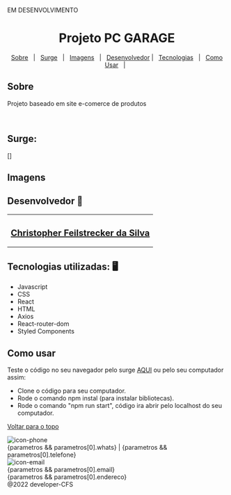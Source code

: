 

EM DESENVOLVIMENTO

<h1 align="center" id="top">Projeto PC GARAGE</h1>

<p align="center">
  <a href="#sobre">Sobre</a> &#xa0; | &#xa0; 
  <a href="#surge">Surge</a> &#xa0; | &#xa0;
  <a href="#imagens">Imagens</a> &#xa0; | &#xa0;
  <a href="#desenvolvedor">Desenvolvedor</a> | &#xa0;
<a href="#tecnologias">Tecnologias</a> &#xa0; | &#xa0;
<a href="#comousar">Como Usar</a> &#xa0; | &#xa0;

</p>
<h2 id="sobre"> Sobre </h2>

Projeto baseado em site e-comerce de produtos

<br />


<h2 id="surge"> Surge: </h2>

[]


<h2 id="imagens"> Imagens </h2>





<h2 id="desenvolvedor"> Desenvolvedor 🤖 </h2>

<table>
  <tr>
  <td align="center"><a href="https://github.com/ChristpherFeilstrecker">
   <sub><h2> Christopher Feilstrecker da Silva</h2> </sub> 
       
</table>


<h2 id="tecnologias"> Tecnologias utilizadas: 🖥️ </h2>

- Javascript
- CSS
- React
- HTML
- Axios
- React-router-dom
- Styled Components

<h2 id="comousar"> Como usar </h2>

Teste o código no seu navegador pelo surge <a href="#surge">AQUI</a> ou pelo seu computador assim:
- Clone o código para seu computador.
- Rode o comando npm instal (para instalar bibliotecas).
- Rode o comando "npm run start", código ira abrir pelo localhost do seu computador.


<a href="#top">Voltar para o topo</a>




<div className="footer-container">
                <div className="footer-phone-email-container">
                    <div className="footer-phone-container" data-aos="fade-down">
                        <div className="footer-icon-box">
                            <img className="footer-icon-email" src={iconPhone} alt="icon-phone" />
                        </div>
                        <div className="footer-phone-number">{parametros && parametros[0].whats} | {parametros && parametros[0].telefone}</div>
                    </div>
                    <div className="footer-email-container" data-aos="fade-up">
                        <div className="footer-icon-box">
                            <img className="footer-icon-email" src={iconEmail} alt="icon-email" />
                        </div>
                        <div className="footer-email">{parametros && parametros[0].email}</div>
                    </div>
                </div>
                <div className="footer-edress-container">
                    <div className="footer-edress">{parametros && parametros[0].endereco}</div>
                    <div className="footer-developer">@2022 developer-CFS</div>
                </div>
            </div>